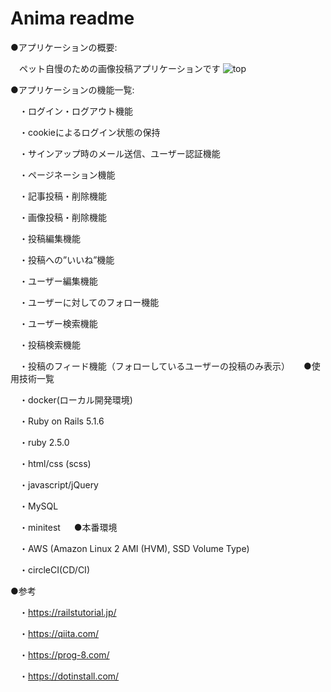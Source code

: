 # Anima readme
●アプリケーションの概要:

　ペット自慢のための画像投稿アプリケーションです
![top](https://user-images.githubusercontent.com/56220127/71321479-39024f80-24fd-11ea-8d97-e849d90f1682.jpg)

●アプリケーションの機能一覧:

　・ログイン・ログアウト機能

　・cookieによるログイン状態の保持

　・サインアップ時のメール送信、ユーザー認証機能

　・ページネーション機能

　・記事投稿・削除機能

　・画像投稿・削除機能

　・投稿編集機能

　・投稿への”いいね”機能

　・ユーザー編集機能

　・ユーザーに対してのフォロー機能

　・ユーザー検索機能

　・投稿検索機能

　・投稿のフィード機能（フォローしているユーザーの投稿のみ表示）
　
●使用技術一覧

　・docker(ローカル開発環境)

　・Ruby on Rails 5.1.6

　・ruby 2.5.0

　・html/css (scss)

　・javascript/jQuery

　・MySQL

　・minitest
　
●本番環境

　・AWS (Amazon Linux 2 AMI (HVM), SSD Volume Type) 

　・circleCI(CD/CI)

●参考

　・https://railstutorial.jp/

　・https://qiita.com/

　・https://prog-8.com/

　・https://dotinstall.com/
